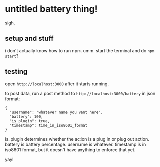 # untitled battery thing!

sigh.

## setup and stuff

i don't actually know how to run npm. umm. start the terminal and do `npm start`?

## testing
open `http://localhost:3000` after it starts running.

to post data, run a post method to `http://localhost:3000/battery` in json format:
```
{
  "username": "whatever name you want here",
  "battery": 100,
  "is_plugin": true,
  "timestamp": time_in_iso8601_format
}
```

is_plugin determines whether the action is a plug in or plug out action. battery is battery percentage. username is whatever. timestamp is in iso8601 format, but it doesn't have anything to enforce that yet.

yay!
